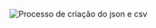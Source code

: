 ![Processo de criação do json e csv](https://github.com/efremfilho/pdi-transformations/blob/master/pokemon-go/2016-09-24-211817_1366x768_scrot.png)
